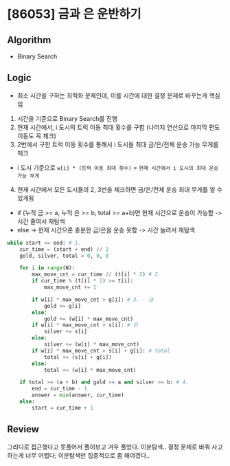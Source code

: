 # [86053] 금과 은 운반하기
## Algorithm
- Binary Search
## Logic
- 최소 시간을 구하는 최적화 문제인데, 이를 시간에 대한 결정 문제로 바꾸는게 핵심임
1. 시간을 기준으로 Binary Search를 진행
2. 현재 시간에서, i 도시의 트럭 이동 최대 횟수를 구함 (나머지 연산으로 마지막 편도 이동도 꼭 체크)
3. 2번에서 구한 트럭 이동 횟수를 통해서 i 도시들 최대 금/은/전체 운송 가능 무게를 체크
- i 도시 기준으로 ```w[i] * (트럭 이동 최대 횟수)``` = ```현재 시간에서 i 도시의 최대 운송 가능 무게```
4. 현재 시간에서 모든 도시들의 2, 3번을 체크하면 금/은/전체 운송 최대 무게를 알 수 있게됨
- if (누적 금 >= a, 누적 은 >= b, total >= a+b)면 현재 시간으로 운송이 가능함 -> 시간 줄여서 재탐색
- else -> 현재 시간으론 충분한 금/은을 운송 못함 -> 시간 늘려서 재탐색
```python
while start <= end: # 1.
    cur_time = (start + end) // 2
    gold, silver, total = 0, 0, 0

    for i in range(N):
        max_move_cnt = cur_time // (t[i] * 2) # 2.
        if cur_time % (t[i] * 2) >= t[i]:
            max_move_cnt += 1

        if w[i] * max_move_cnt > g[i]: # 3. - 금
            gold += g[i]
        else:
            gold += (w[i] * max_move_cnt)
        if w[i] * max_move_cnt > s[i]: # 은
            silver += s[i]
        else:
            silver += (w[i] * max_move_cnt)
        if w[i] * max_move_cnt > s[i] + g[i]: # total
            total += (s[i] + g[i])
        else:
            total += (w[i] * max_move_cnt)

    if total >= (a + b) and gold >= a and silver >= b: # 4.
        end = cur_time - 1
        answer = min(answer, cur_time)
    else:
        start = cur_time + 1

```

## Review
그리디로 접근했다고 못풀어서 풀이보고 겨우 풀었다. 이분탐색.. 결정 문제로 바꿔 사고하는게 너무 어렵다; 이분탐색만 집중적으로 좀 해야겠다..